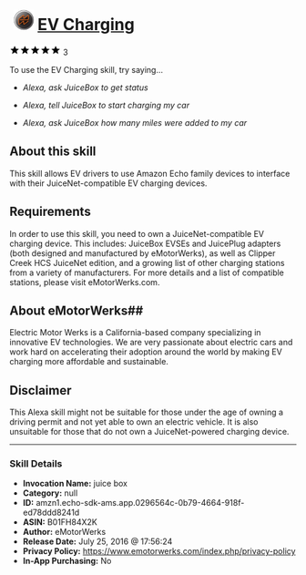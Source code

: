# &nbsp;<img src="skill_icon" alt="EV Charging icon" width="36"> [EV Charging](http://alexa.amazon.com/#skills/amzn1.echo-sdk-ams.app.0296564c-0b79-4664-918f-ed78ddd8241d)
![5 stars](../../images/ic_star_black_18dp_1x.png)![5 stars](../../images/ic_star_black_18dp_1x.png)![5 stars](../../images/ic_star_black_18dp_1x.png)![5 stars](../../images/ic_star_black_18dp_1x.png)![5 stars](../../images/ic_star_black_18dp_1x.png) 3

To use the EV Charging skill, try saying...

* *Alexa, ask JuiceBox to get status*

* *Alexa, tell JuiceBox to start charging my car*

* *Alexa, ask JuiceBox how many miles were added to my car*

## About this skill ##
This skill allows EV drivers to use Amazon Echo family devices to interface with their JuiceNet-compatible EV charging devices.

## Requirements ##
In order to use this skill, you need to own a JuiceNet-compatible EV charging device. This includes: JuiceBox EVSEs and JuicePlug adapters (both designed and manufactured by eMotorWerks), as well as Clipper Creek HCS JuiceNet edition, and a growing list of other charging stations from a variety of manufacturers. For more details and a list of compatible stations, please visit eMotorWerks.com.

## About eMotorWerks##
Electric Motor Werks is a California-based company specializing in innovative EV technologies. We are very passionate about electric cars and work hard on accelerating their adoption around the world by making EV charging more affordable and sustainable.

## Disclaimer ##
This Alexa skill might not be suitable for those under the age of owning a driving permit and not yet able to own an electric vehicle. It is also unsuitable for those that do not own a JuiceNet-powered charging device.

***

### Skill Details

* **Invocation Name:** juice box
* **Category:** null
* **ID:** amzn1.echo-sdk-ams.app.0296564c-0b79-4664-918f-ed78ddd8241d
* **ASIN:** B01FH84X2K
* **Author:** eMotorWerks
* **Release Date:** July 25, 2016 @ 17:56:24
* **Privacy Policy:** https://www.emotorwerks.com/index.php/privacy-policy
* **In-App Purchasing:** No
